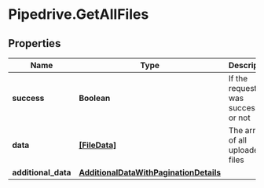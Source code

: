 # Pipedrive.GetAllFiles

## Properties

Name | Type | Description | Notes
------------ | ------------- | ------------- | -------------
**success** | **Boolean** | If the request was successful or not | [optional] 
**data** | [**[FileData]**](FileData.md) | The array of all uploaded files | [optional] 
**additional_data** | [**AdditionalDataWithPaginationDetails**](AdditionalDataWithPaginationDetails.md) |  | [optional] 


